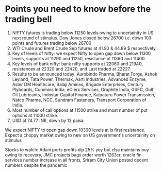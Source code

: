 # Points you need to know before the trading bell
1. NIFTY futures is trading below 11250 levels owing to uncertainity in US next round of stimulus. Dow Jones closed below 26700 i.e. down 100 points and futures trading below 26700
2. WTI Crude and Brent Crude Sep futures at  41.93 & 44.89 $ respectively. 
3. Key of levels of Nifty: we expect Nifty to open gap down below 11300 levels, supports at 11290 and 11250, resistance at 11360 and 11400.
4. Key levels of bank nifty: bank nifty supports at 22080 and 21940, resistances at 22320 and 22420, and Last traded at 22227.
5. Results to be announced today: Aurobindo Pharma, Bharat Forge, Ashok Leyland, Tata Power, Thermax, Aarti Industries, Advanced Enzyme, Aster DM Healthcare, Balaji Amines, Brigade Enterprises, Century Plyboards, Cummins India, eClerx Services, Graphite India, GSFC, Gulf Oil Lubricants, Indostar Capital Finance, Kalpataru Power Transmission, Natco Pharma, NCC, Sundram Fasteners, Transport Corporation of India.
6. Most number of call options at 11500 strike and most number of put options at 11000 strike.
7. USD at 74.77 INR, down by 12 paisa.

We expect NIFTY to open gap down 10300 levels at is first resistance. Expect a choppy market owing to new on US government's uncertainity on stimulus

Stocks to watch: Adani ports profits dip 25% yoy but clsa maintains buy owing to recovery, JMC projects bags order worth 1263cr, oracle fin services number increase in all fronts, Sriram City Union posted decent numbers despite the pandemic
